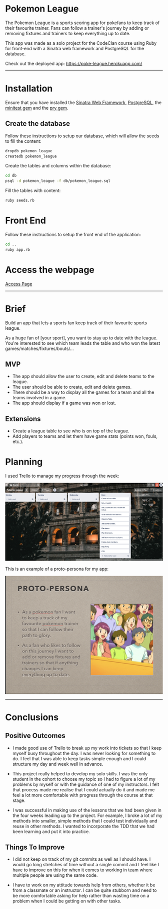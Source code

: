 # Pokemon League

The Pokemon League is a sports scoring app for pokefans to keep track of their favourite trainer. Fans can follow a trainer's journey by adding or removing fixtures and trainers to keep everything up to date.

This app was made as a solo project for the CodeClan course using Ruby for front-end with a Sinatra web framework and PostgreSQL for the database.

Check out the deployed app: https://poke-league.herokuapp.com/

---

# Installation

Ensure that you have installed the [Sinatra Web Framework](http://sinatrarb.com/intro.html), [PostgreSQL](https://www.postgresql.org/), the [minitest gem](https://rubygems.org/gems/minitest) and the [pry gem](https://rubygems.org/gems/pry).

## Create the database

Follow these instructions to setup our database, which will allow the seeds to fill the content:

```bash
dropdb pokemon_league
createdb pokemon_league
```

Create the tables and columns within the database:

```bash
cd db
psql -d pokemon_league -f db/pokemon_league.sql
```

Fill the tables with content:

```bash
ruby seeds.rb
```

# Front End

Follow these instructions to setup the front end of the application:

```bash
cd ..
ruby app.rb
```

# Access the webpage

[Access Page](https://localhost:4567)

---

# Brief

Build an app that lets a sports fan keep track of their favourite sports league.

As a huge fan of [your sport], you want to stay up to date with the league. You're interested to see which team leads the table and who won the latest games/matches/fixtures/bouts/…

## MVP

* The app should allow the user to create, edit and delete teams to the league.
* The user should be able to create, edit and delete games.
* There should be a way to display all the games for a team and all the teams involved in a game.
* The app should display if a game was won or lost.

## Extensions

* Create a league table to see who is on top of the league.
* Add players to teams and let them have game stats (points won, fouls, etc.).


# Planning

I used Trello to manage my progress through the week:

![Image](/public/images/trelloBoard.png)

This is an example of a proto-persona for my app:

![Image](/public/images/user.png)

---

# Conclusions

## Positive Outcomes

* I made good use of Trello to break up my work into tickets so that I keep myself busy throughout the day. I was never looking for something to do. I feel that I was able to keep tasks simple enough  and I could structure my day and week well in advance.

* This project really helped to develop my solo skills. I was the only student in the cohort to choose my topic so I had to figure a lot of my problems by myself or with the guidance of one of my instructors. I felt that process made me realise that I could actually do it and made me feel a lot more comfortable with progress through the course at that stage.

* I was successful in making use of the lessons that we had been given in the four weeks leading up to the project. For example, I broke a lot of my methods into smaller, simple methods that I could test individually and reuse in other methods. I wanted to incorporate the TDD that we had been learning and put it into practice.

## Things To Improve

* I did not keep on track of my git commits as well as I should have. I would go long stretches of time without a single commit and I feel like I have to improve on this for when it comes to working in team where multiple people are using the same code.

* I have to work on my attitude towards help from others, whether it be from a classmate or an instructor. I can be quite stubborn and need to be more comfortable asking for help rather than wasting time on a problem when I could be getting on with other tasks.
